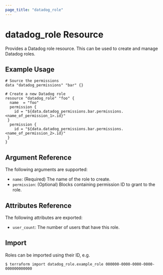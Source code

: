 ```yaml
---
page_title: "datadog_role"
---
```


# datadog_role Resource

Provides a Datadog role resource. This can be used to create and manage Datadog roles.

## Example Usage

```hcl
# Source the permissions
data "datadog_permissions" "bar" {}

# Create a new Datadog role
resource "datadog_role" "foo" {
  name  = "foo"
  permission {
    id = "${data.datadog_permissions.bar.permissions.<name_of_permission_1>.id}"
 }
  permission {
    id = "${data.datadog_permissions.bar.permissions.<name_of_permission_2>.id}"
 }
}
```

## Argument Reference

The following arguments are supported:

-   `name`: (Required) The name of the role to create.
-   `permission`: (Optional) Blocks containing permission ID to grant to the role.

## Attributes Reference

The following attributes are exported:

-   `user_count`: The number of users that have this role.

## Import

Roles can be imported using their ID, e.g.

```
$ terraform import datadog_role.example_role 000000-0000-0000-0000-000000000000
```
